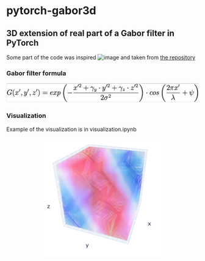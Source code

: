 # pytorch-gabor3d
## 3D extension of real part of a Gabor filter in PyTorch
Some part of the code was inspired ![image](https://user-images.githubusercontent.com/71070386/129356015-3c70e157-65cd-4ce6-8908-8d9548bb68b0.png)
and taken from [the repository](https://github.com/jolaem/Gabor3D)

### Gabor filter formula
<p align="center">
  <img src="https://github.com/m-evdokimov/pytorch-gabor3d/blob/main/img/formula.png">
</p>


### Visualization
Example of the visualization is in visualization.ipynb
<p align="center">
  <img src="https://github.com/m-evdokimov/pytorch-gabor3d/blob/main/img/visualization.png">
</p>

